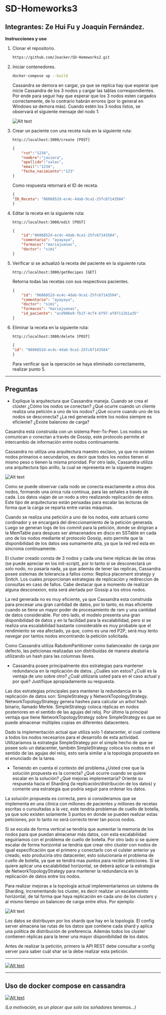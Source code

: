# SD-Homeworks3

## Integrantes: Ze Hui Fu y Joaquín Fernández.

**Instrucciones y uso**

1) Clonar el repositorio.
    ```bash
    https://github.com/Joacker/SD-Homeworks2.git
    ```
2) Iniciar contenedores.
    ```bash
    docker-compose up --build
    ```
    Cassandra se demora en cargar, ya que se replica hay que esperar que inicie Cassandra de los 3 nodos y cargar las tablas correspondientes. Por ende para seguir hay que esperar que los 3 nodos esten cargados correctamente, de lo contrario habrán errores (por lo general en Windows se demora más). Cuando estén los 3 nodos listos, se observará el siguiente mensaje del nodo 1:

    ![Alt text](images/cassandra_listo.png "Cassandra_listo")


3) Crear un paciente con una receta nula en la siguiente ruta:
    ```url
    http://localhost:3000/create [POST]
    ```
    ```json
    {
        "rut":"1234",
        "nombre":"javiera",
        "apellido":"salas",
        "email":"1234",
        "fecha_nacimiento":"123"
    }
    ```
    Como respuesta retornará el ID de receta.
    ```json
    {
    "ID_Receta": "0606852d-ec4c-4dab-9ca1-25fc67143584"
    }
    ```
4) Editar la receta en la siguiente ruta:
    ```url
    http://localhost:3000/edit [POST]
    ```
    ```json
    {
        "id":"0606852d-ec4c-4dab-9ca1-25fc67143584",
        "comentario": "ayayaya",
        "farmacos":"mariajuanas",
        "doctor": "simi"
    }
    ```
5) Verificar si se actualizó la receta del paciente en la siguiente ruta:
    ```url
    http://localhost:3000/getRecipes [GET]
    ```
    Retorna todas las recetas con sus respectivos pacientes.
    ```json
    {
        "id": "0606852d-ec4c-4dab-9ca1-25fc67143584",
        "comentario": "ayayaya",
        "doctor": "simi",
        "farmacos": "mariajuanas",
        "id_paciente": "acd906e9-fb1f-4cf4-bf97-af87112b1a35"
    }
    ```
6) Eliminar la receta en la siguiente ruta:
    ```url
    http://localhost:3000/delete [POST]
    ```
    ```json
    {
    "id": "0606852d-ec4c-4dab-9ca1-25fc67143584"
    }
    ```
    Para verificar que la operación se haya eliminado correctamente, realizar punto 5.

----
**Preguntas**
----
- Explique la arquitectura que Cassandra maneja. Cuando se crea el clúster ¿Cómo los nodos se conectan? ¿Qué ocurre cuando un cliente realiza una petición a uno de los nodos? ¿Qué ocurre cuando uno de los nodos se desconecta? ¿La red generada entre los nodos siempre es eficiente? ¿Existe balanceo de carga?

Casandra está construida con un sistema Peer-To-Peer. Los nodos se comunican o conectan a través de Gossip, este protocolo permite el intercambio de información entre nodos continuamente.

Cassandra no utiliza una arquitectura maestro esclavo, ya que no existen nodos primarios o secundarios, es decir que todos los nodos tienen el mismo peso o tienen la misma prioridad. Por otro lado, Cassandra utiliza una arquitectura tipo anillo, la cual se representa en la siguiente imagen:

![Alt text](https://refactorizando.com/wp-content/uploads/2020/11/Cassandra.png "arquitectura cassandra")

Como se puede observar cada nodo se conecta exactamente a otros dos nodos, formando una única ruta continua, para las señales a través de cada. Los datos viajan de un nodo a otro realizando replicación de estos. Este tipo de arquitecturas están pensadas para escalar las lecturas de forma que la carga se reparta entre varias máquinas.

Cuando se realiza una petición a uno de los nodos, este actuará como cordinador y se encargará del direccionamiento de la petición generada. Luego se generan logs de los commit para la petición, donde se dirigiran a la MemTable para despues ser almacenados en disco en SSTable en cada uno de los nodos mediante el protocolo Gossip, esto permite que la disponibilidad de los datos sea sumamente alta, ya que la red red esta en sincronia continuamente.

El cluster creado consta de 3 nodos y cada una tiene réplicas de las otras (se puede apreciar en los init-script), por lo tanto si se desconectará un solo nodo, no pasaría nada, ya que además de tener las replicas, Cassandra posee sistemas de tolerancia a fallos como: Replica placement strategy y Snitch. Los cuales proporcionan estrategias de replicación y redireccion de consultas en caso de fallos. Cabe destacar que a momento de realizar alguna desconexion, esta será alertada por Gossip a los otros nodos.

La red generada no es muy eficiente, ya que Cassandra esta construida para procesar una gran cantidad de datos, por lo tanto, es mas eficiente cuando se tiene un mayor poder de procesamiento de ram y una cantidad de datos considerable. Por otro lado, el modelo presenta una gran disponibilidad de datos y en la facilidad para la escalabilidad, pero si se realiza una escalabilidad bastante considerable es muy probable que el rendimiento se vea afectado, ya que, como es una red P2P, será muy lento navegar por tantos nodos encontrando la petición solicitada.

Como Cassandra utiliza RabdomPartitioner como balanceador de carga por defecto, las peticionas realizadas son distribuidas de manera aleatoria utilizando un hash para las columnas llaves.

- Cassandra posee principalmente dos estrategias para mantener redundancia en la replicación de datos. ¿Cuáles son estos? ¿Cuál es la ventaja de uno sobre otro? ¿Cuál utilizaría usted para en el caso actual y por qué? Justifique apropiadamente su respuesta.

Las dos estrategias principales para mantener la redundancia en la replicación de datos son: SimpleStrategy y NetworkTopologyStrategy. NetworkTopologyStrategy genera hashes para calcular un arbol hash binario, llamado Merkle. SimpleStrategy coloca réplicas en nodos posteriores en el sentido de las agujas del reloj. Por último la principal ventaja que tiene NetworkTopologyStrategy sobre SimpleStrategy es que se puede almacenar múltiples copias en diferentes datacenters.

Dado la implementación actual que utiliza solo 1 datacenter, el cual contiene a todos los nodos necesarios para el desarrollo de esta actividad. Utilizaríamos la estrategia SimpleStrategy por el simple hecho de que se posee solo un datacenter, también SimpleStrategy coloca los nodos en el sentido de las agujas del reloj, esto sería similar a la topología propuesta en el enunciado de la tarea.

- Teniendo en cuenta el contexto del problema ¿Usted cree que la solución propuesta es la correcta? ¿Qué ocurre cuando se quiere escalar en la solución? ¿Qué mejoras implementaría? Oriente su respuesta hacia el Sharding (la replicación/distribución de los datos) y comente una estrategia que podría seguir para ordenar los datos.

La solución propuesta es correcta, pero si consideramos que se implementa en una clínica con millones de pacientes y millones de recetas escritas o cunsultadas a la vez, este tendría problemas de cuello de botella, ya que solo existen solamente 3 puntos en donde se pueden realizar estas peticiones, por lo tanto no será correcto tener tan pocos nodos.

Si se escala de forma vertical se tendría que aumentar la memoria de los nodos para que puedan almacenar más datos, con esta escalabilidad seguiríamos con el problema de cuello de botella. Por otro lado si se quiere escalar de forma horizontal se tendría que crear otro cluster con nodos de igual especificación que el primero y conectarlo con el culster anterior ya creado, esto produciría otro datacenter, esto solucionaría el problema de cuello de botella, ya que se tendrá mas puntos para recibir peticiones. Si se quiere aplicar una escalabilidad horizontal, se deberá aplicar la estrategia de NetworkTopologyStrategy para mantener la redundancia en la replicación de datos entre los nodos.

Para realizar mejoras a la topología actual implementaríamos un sistema de Sharding, incrementando los cluster, es decir realizar un escalameinto horizontal, de tal forma que haya replicación en cada uno de los clusters y al mismo tiempo un balanceo de carga entre ellos. Por ejemplo:

![Alt text](images/topologia.png "topología")

Los datos se distribuyen por los shards que hay en la topología. El config server almacena las rutas de los datos que contiene cada shard y aplica una política de distribución de preferencia. Además todos los cluster contienen réplicas para la tener una mayor disponibilidad de los datos.

Antes de realizar la petición, primero la API REST debe consultar a config server para saber cuál shar se la debe realizar esta petición.

---
[![Alt text](https://pbs.twimg.com/media/FQ3Ei63XwAAFH8c.jpg)](https://www.youtube.com/watch?v=qde6w2b2-Yo)
____
## Uso de docker compose en cassandra


[![Alt text](https://encrypted-tbn0.gstatic.com/images?q=tbn:ANd9GcSvtcqf3wp4ZgUbF8narExnf44rNq48En-ZEB0V1dZEW0tWtXa3WmVZrnzk-EL9ZftB8vU&usqp=CAU)](https://www.youtube.com/watch?v=rSOjLD3C778)

_(La motivación, es un placer que solo los soñadores tenemos...)_